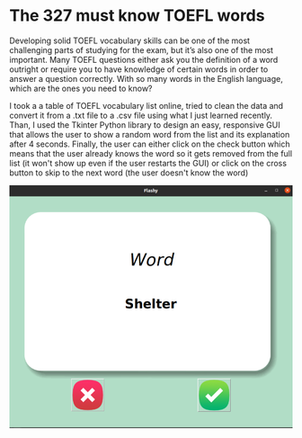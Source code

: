 # The 327 must know TOEFL words

  Developing solid TOEFL vocabulary skills can be one of the most challenging parts of studying for the exam, but it’s also one of the most important.
  Many TOEFL questions either ask you the definition of a word outright or require you to have knowledge of certain words in order to answer a question correctly. With so many words in the English language, which are the ones you need to know?

I took a a table of TOEFL vocabulary list online, tried to clean the data and convert it from a .txt file to a .csv file using what I just learned recently. Than, I used the Tkinter Python library to design an easy, responsive GUI that allows the user to show a random word from the list and its explanation after 4 seconds. Finally, the user can either click on the check button which means that the user already knows the word so it gets removed from the full list (it won't show up even if the user restarts the GUI) or click on the cross button to skip to the next word (the user doesn't know the word)

<img src="Screenshots/word.png" alt="word" border="0">
